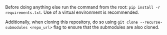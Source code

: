 Before doing anything else run the command from the root: ```pip install -r requirements.txt```. Use of a virtual environment is recommended.

Additionally, when cloning this repository, do so using `git clone --recurse-submodules <repo_url>` flag to ensure that the submodules are also cloned.
